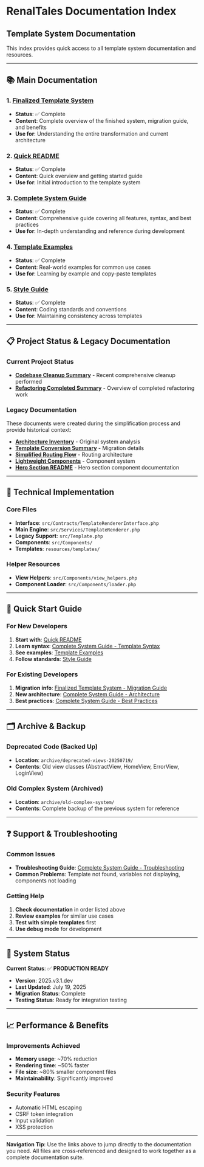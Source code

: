 # RenalTales Documentation Index

## Template System Documentation

This index provides quick access to all template system documentation and resources.

---

## 📚 Main Documentation

### 1. **[Finalized Template System](FINALIZED_TEMPLATE_SYSTEM.md)**
   - **Status**: ✅ Complete
   - **Content**: Complete overview of the finished system, migration guide, and benefits
   - **Use for**: Understanding the entire transformation and current architecture

### 2. **[Quick README](README_TEMPLATE_SYSTEM.md)**
   - **Status**: ✅ Complete
   - **Content**: Quick overview and getting started guide
   - **Use for**: Initial introduction to the template system

### 3. **[Complete System Guide](docs/TEMPLATE_SYSTEM_GUIDE.md)**
   - **Status**: ✅ Complete
   - **Content**: Comprehensive guide covering all features, syntax, and best practices
   - **Use for**: In-depth understanding and reference during development

### 4. **[Template Examples](docs/TEMPLATE_EXAMPLES.md)**
   - **Status**: ✅ Complete
   - **Content**: Real-world examples for common use cases
   - **Use for**: Learning by example and copy-paste templates

### 5. **[Style Guide](docs/TEMPLATE_STYLE_GUIDE.md)**
   - **Status**: ✅ Complete
   - **Content**: Coding standards and conventions
   - **Use for**: Maintaining consistency across templates

---

## 📋 Project Status & Legacy Documentation

### Current Project Status
- **[Codebase Cleanup Summary](CODEBASE_CLEANUP_SUMMARY.md)** - Recent comprehensive cleanup performed
- **[Refactoring Completed Summary](REFACTORING_COMPLETED_SUMMARY.md)** - Overview of completed refactoring work

### Legacy Documentation

These documents were created during the simplification process and provide historical context:

- **[Architecture Inventory](ARCHITECTURE_INVENTORY.md)** - Original system analysis
- **[Template Conversion Summary](TEMPLATE_CONVERSION_SUMMARY.md)** - Migration details
- **[Simplified Routing Flow](SIMPLIFIED_ROUTING_FLOW.md)** - Routing architecture
- **[Lightweight Components](LIGHTWEIGHT_COMPONENTS_README.md)** - Component system
- **[Hero Section README](HERO_SECTION_README.md)** - Hero section component documentation

---

## 🔧 Technical Implementation

### Core Files
- **Interface**: `src/Contracts/TemplateRendererInterface.php`
- **Main Engine**: `src/Services/TemplateRenderer.php`
- **Legacy Support**: `src/Template.php`
- **Components**: `src/Components/`
- **Templates**: `resources/templates/`

### Helper Resources
- **View Helpers**: `src/Components/view_helpers.php`
- **Component Loader**: `src/Components/loader.php`

---

## 🎯 Quick Start Guide

### For New Developers

1. **Start with**: [Quick README](README_TEMPLATE_SYSTEM.md)
2. **Learn syntax**: [Complete System Guide - Template Syntax](docs/TEMPLATE_SYSTEM_GUIDE.md#template-syntax)
3. **See examples**: [Template Examples](docs/TEMPLATE_EXAMPLES.md)
4. **Follow standards**: [Style Guide](docs/TEMPLATE_STYLE_GUIDE.md)

### For Existing Developers

1. **Migration info**: [Finalized Template System - Migration Guide](FINALIZED_TEMPLATE_SYSTEM.md#migration-guide)
2. **New architecture**: [Complete System Guide - Architecture](docs/TEMPLATE_SYSTEM_GUIDE.md#architecture)
3. **Best practices**: [Complete System Guide - Best Practices](docs/TEMPLATE_SYSTEM_GUIDE.md#best-practices)

---

## 🗂️ Archive & Backup

### Deprecated Code (Backed Up)
- **Location**: `archive/deprecated-views-20250719/`
- **Contents**: Old view classes (AbstractView, HomeView, ErrorView, LoginView)

### Old Complex System (Archived)
- **Location**: `archive/old-complex-system/`
- **Contents**: Complete backup of the previous system for reference

---

## ❓ Support & Troubleshooting

### Common Issues
- **Troubleshooting Guide**: [Complete System Guide - Troubleshooting](docs/TEMPLATE_SYSTEM_GUIDE.md#troubleshooting)
- **Common Problems**: Template not found, variables not displaying, components not loading

### Getting Help
1. **Check documentation** in order listed above
2. **Review examples** for similar use cases
3. **Test with simple templates** first
4. **Use debug mode** for development

---

## 🚀 System Status

**Current Status**: ✅ **PRODUCTION READY**

- **Version**: 2025.v3.1.dev
- **Last Updated**: July 19, 2025
- **Migration Status**: Complete
- **Testing Status**: Ready for integration testing

---

## 📈 Performance & Benefits

### Improvements Achieved
- **Memory usage**: ~70% reduction
- **Rendering time**: ~50% faster
- **File size**: ~80% smaller component files
- **Maintainability**: Significantly improved

### Security Features
- Automatic HTML escaping
- CSRF token integration
- Input validation
- XSS protection

---

**Navigation Tip**: Use the links above to jump directly to the documentation you need. All files are cross-referenced and designed to work together as a complete documentation suite.
